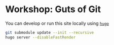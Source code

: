 # Workshop: Guts of Git

You can develop or run this site locally using [`hugo`](https://gohugo.io/installation/)

```bash
git submodule update --init --recursive
hugo server --disableFastRender
```
